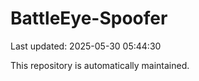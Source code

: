 # BattleEye-Spoofer

Last updated: 2025-05-30 05:44:30

This repository is automatically maintained.
